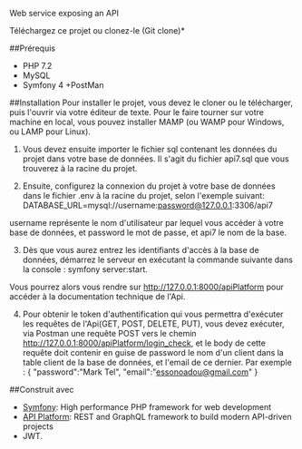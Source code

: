 Web service exposing an API

Téléchargez ce projet ou clonez-le (Git clone)*

##Prérequis
+ PHP 7.2
+ MySQL
+ Symfony 4
+PostMan

##Installation
Pour installer le projet, vous devez le cloner ou le télécharger, puis l'ouvrir via votre éditeur de texte. 
Pour le faire tourner sur votre machine en local, vous pouvez
installer MAMP (ou WAMP pour Windows, ou LAMP pour Linux).

1. Vous devez ensuite importer le fichier sql contenant les données du projet dans votre base de données. 
Il s'agit du fichier api7.sql que vous trouverez à la racine du projet.

2. Ensuite, configurez la connexion du projet à votre base de données dans le fichier .env à la racine du projet, selon l'exemple suivant:
DATABASE_URL=mysql://username:password@127.0.0.1:3306/api7

username représente le nom d'utilisateur par lequel vous accéder à votre base de données, et password le mot de passe, et api7 le nom de la base.

3. Dès que vous aurez entrez les identifiants d'accès à la base de données, démarrez le serveur en exécutant la commande suivante dans la console : symfony server:start.

Vous pourrez alors vous rendre sur http://127.0.0.1:8000/apiPlatform pour accéder à la documentation technique de l'Api.

4. Pour obtenir le token d'authentification qui vous permettra d'exécuter les requêtes de l'Api(GET, POST, DELETE, PUT), vous devez exécuter, via Postman une requête POST 
vers le chemin http://127.0.0.1:8000/apiPlatform/login_check, et le body de cette requête doit contenir en guise de password le nom d'un client dans la table client de la base de données, 
et l'email de ce dernier. Par exemple : 
{
    "password":"Mark Tel",
    "email":"essonoadou@gmail.com"
}

##Construit avec
* [Symfony](https://symfony.com/): High performance PHP framework for web development
* [API Platform](https://api-platform.com/): REST and GraphQL framework to build modern API-driven projects
* JWT.
